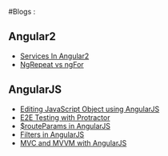 #Blogs :

Angular2
---

* [Services In Angular2](http://namitamalik.github.io/Services-in-Angular2/)
* [NgRepeat vs ngFor](http://namitamalik.github.io/NgRepeat-vs-ngFor/)

AngularJS
---

* [Editing JavaScript Object using AngularJS](http://namitamalik.github.io/Editing-JavaScript-Object-using-AngularJS/)
* [E2E Testing with Protractor](https://namitamalik.github.io/E2E-testing-with-Protractor/)
* [$routeParams in AngularJS](http://namitamalik.github.io/routeParams-in-AngularJS/)
* [Filters in AngularJS](http://namitamalik.github.io/Filters-in-AngularJS/)
* [MVC and MVVM with AngularJS](http://namitamalik.github.io/MVC-and-MVVM-with-AngularJS/)